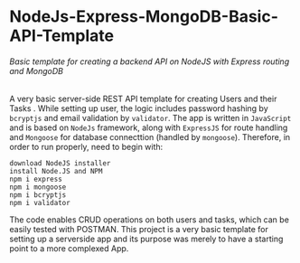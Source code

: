 # NodeJs-Express-MongoDB-Basic-API-Template
###### Basic template for creating a backend API on NodeJS with Express routing and MongoDB

A very basic server-side REST API template for creating Users and their Tasks . While setting up user, the logic includes password hashing by `bcryptjs` and email validation by `validator`.
The app is written in `JavaScript` and is based on `NodeJs` framework, along with `ExpressJS` for route handling and `Mongoose` for database connecttion (handled by `mongoose`). Therefore, in order to run properly, need to begin with:
```
download NodeJS installer
install Node.JS and NPM
npm i express
npm i mongoose
npm i bcryptjs
npm i validator
```

The code enables CRUD operations on both users and tasks, which can be easily tested with POSTMAN.
This project is a very basic template for setting up a serverside app and its purpose was merely to have a starting point to a more complexed App.
